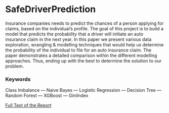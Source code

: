 # SafeDriverPrediction
Insurance companies needs to predict the chances of a person applying for claims, based on the individual’s
profile. The goal of this project is to build a model that predicts the probability that a driver will initiate an auto
insurance claim in the next year. In this paper we present various data exploration, wrangling & modelling
techniques that would help us determine the probability of the individual to file for an auto insurance claim. The
paper demonstrates a detailed comparison within the different modelling approaches. Thus, ending up with the
best to determine the solution to our problem.

### Keywords
Class Imbalance — Naive Bayes — Logistic Regression — Decision Tree — Random Forest — XGBoost — GiniIndex

[Full Text of the Report](https://github.com/Karthikeya254/SafeDriverPrediction/blob/master/SafeDriverPrediction_DataIsBae.pdf)
